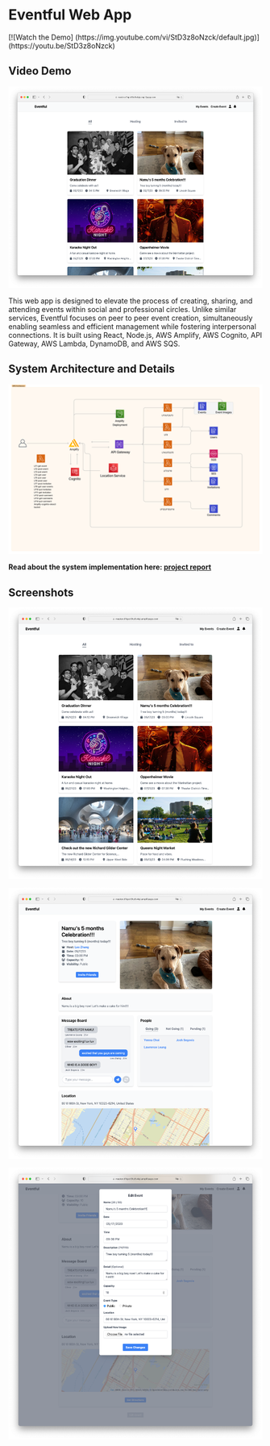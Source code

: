 <div>
  <h1>Eventful Web App</h1>
    [![Watch the Demo] (https://img.youtube.com/vi/StD3z8oNzck/default.jpg)](https://youtu.be/StD3z8oNzck)

<h2>Video Demo</h2>
<div>
    <a href="https://youtu.be/StD3z8oNzck" target="_blank">
 <img src="./screenshots/thumbnail.png" alt="Watch the demo" height="400"/>
</a>
</div>

  <p>
    This web app is designed to elevate the process of creating, sharing, and attending events within social and professional circles. Unlike similar services, Eventful focuses on peer to peer event creation, simultaneously enabling seamless and efficient management while fostering interpersonal connections. It is built using React, Node.js, AWS Amplify,
    AWS Cognito, API Gateway, AWS Lambda, DynamoDB, and AWS SQS.
  </p>
  <h2>System Architecture and Details</h2>
    <img src="./screenshots/Architecture.png" alt="AWS Architecture Diagram" />

<p>
<strong>Read about the system implementation here: </strong>
    <a
      href="./screenshots/system_paper.pdf"
      target="_new"
      ><strong>project report</strong></a
    >
    </p>
  <h2>Screenshots</h2>
  <p>
    <img src="./screenshots/home.png" alt="Home Page" />
  </p>
  <p>
    <img src="./screenshots/event.png" alt="Event Page" />
  </p>
  <p>
    <img src="./screenshots/edit.png" alt="Edit Event Modal" />
  </p>
</div>
